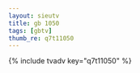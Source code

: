 ```yaml
--- 
layout: sieutv
title: gb 1050
tags: [gbtv]
thumb_re: q7t11050
---
```

{% include tvadv key="q7t11050" %} 
